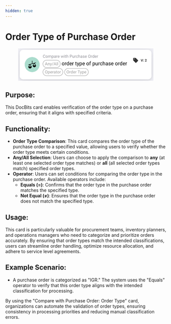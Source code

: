 ```yaml
---
hidden: true
---
```


# Order Type of Purchase Order

<figure><img src="../../../../.gitbook/assets/image (50).png" alt=""><figcaption></figcaption></figure>

## **Purpose**:

This DocBits card enables verification of the order type on a purchase order, ensuring that it aligns with specified criteria.

## **Functionality**:

* **Order Type Comparison**: This card compares the order type of the purchase order to a specified value, allowing users to verify whether the order type meets certain conditions.
* **Any/All Selection**: Users can choose to apply the comparison to **any** (at least one selected order type matches) or **all** (all selected order types match) specified order types.
* **Operator**: Users can set conditions for comparing the order type in the purchase order. Available operators include:
  * **Equals (=)**: Confirms that the order type in the purchase order matches the specified type.
  * **Not Equal (≠)**: Ensures that the order type in the purchase order does not match the specified type.

## **Usage**:

This card is particularly valuable for procurement teams, inventory planners, and operations managers who need to categorize and prioritize orders accurately. By ensuring that order types match the intended classifications, users can streamline order handling, optimize resource allocation, and adhere to service level agreements.

## **Example Scenario**:

* A purchase order is categorized as "IGR." The system uses the "Equals" operator to verify that this order type aligns with the intended classification for processing.&#x20;

By using the "Compare with Purchase Order: Order Type" card, organizations can automate the validation of order types, ensuring consistency in processing priorities and reducing manual classification errors.
